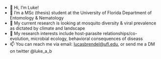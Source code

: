 - 👋 Hi, I’m Luke!
- 👀 I’m a MSc (thesis) student at the University of Florida Department of Entomology & Nematology
- 🌱 My current research is looking at mosquito diversity & viral prevalence as dictated by climate and landscape
- 💞️ My research interests include host-parasite relationships/co-evolution, microbial ecology, behavioral consequences of diseass 
- 📫 You can reach me via email: lucasbrendel@ufl.edu, or send me a DM on twitter @luke_a_b

<!---
lx11x/lx11x is a ✨ special ✨ repository because its `README.md` (this file) appears on your GitHub profile.
You can click the Preview link to take a look at your changes.
--->
